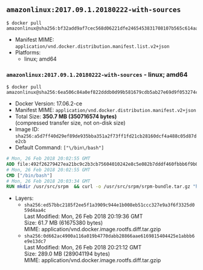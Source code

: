 ## `amazonlinux:2017.09.1.20180222-with-sources`

```console
$ docker pull amazonlinux@sha256:bf32add9af7cec568d06221dfe2465453831708107b565c614aa2227612c3aeb
```

-	Manifest MIME: `application/vnd.docker.distribution.manifest.list.v2+json`
-	Platforms:
	-	linux; amd64

### `amazonlinux:2017.09.1.20180222-with-sources` - linux; amd64

```console
$ docker pull amazonlinux@sha256:6ea506c84a0ef822dddb0d99b581679cdb5ab27e69d9f053274cabe42b862108
```

-	Docker Version: 17.06.2-ce
-	Manifest MIME: `application/vnd.docker.distribution.manifest.v2+json`
-	Total Size: **350.7 MB (350716574 bytes)**  
	(compressed transfer size, not on-disk size)
-	Image ID: `sha256:a5d7ff40d29ef89de935bba351a2f73ff1fd21cb28160dcf4a488c05d87de2cb`
-	Default Command: `["\/bin\/bash"]`

```dockerfile
# Mon, 26 Feb 2018 20:02:55 GMT
ADD file:492f26279427ea21bc9c2b3cb75604010242e8c5e082b7dddf460fbbb6f9b04b in / 
# Mon, 26 Feb 2018 20:02:55 GMT
CMD ["/bin/bash"]
# Mon, 26 Feb 2018 20:03:34 GMT
RUN mkdir /usr/src/srpm  && curl -o /usr/src/srpm/srpm-bundle.tar.gz "https://amazon-linux-docker-sources.s3-accelerate.amazonaws.com/srpm-bundle.tar.gz?versionId=BV.7nyWyerxY9mAgMwZhtzjodMDqo1Wj"  && echo "2ea2b568830c4e569ace5d22b3d637f00ca0c0c584884d6770ed7f0b722d601b /usr/src/srpm/srpm-bundle.tar.gz" | sha256sum -c -
```

-	Layers:
	-	`sha256:ed57bbc2185f2ee5f1a3909c944e1b008eb51ccc327e9a3f6f3325d059d4aa4c`  
		Last Modified: Mon, 26 Feb 2018 20:19:36 GMT  
		Size: 61.7 MB (61675380 bytes)  
		MIME: application/vnd.docker.image.rootfs.diff.tar.gzip
	-	`sha256:0d662ac4900a116a019b4770dabb28866aae6169815404425e1abbb6e9e13dc7`  
		Last Modified: Mon, 26 Feb 2018 20:21:12 GMT  
		Size: 289.0 MB (289041194 bytes)  
		MIME: application/vnd.docker.image.rootfs.diff.tar.gzip
